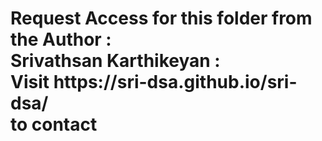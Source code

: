 <h1> Request Access for this folder from the Author : <br> Srivathsan Karthikeyan : <br> Visit https://sri-dsa.github.io/sri-dsa/ <br> to contact</h1>
